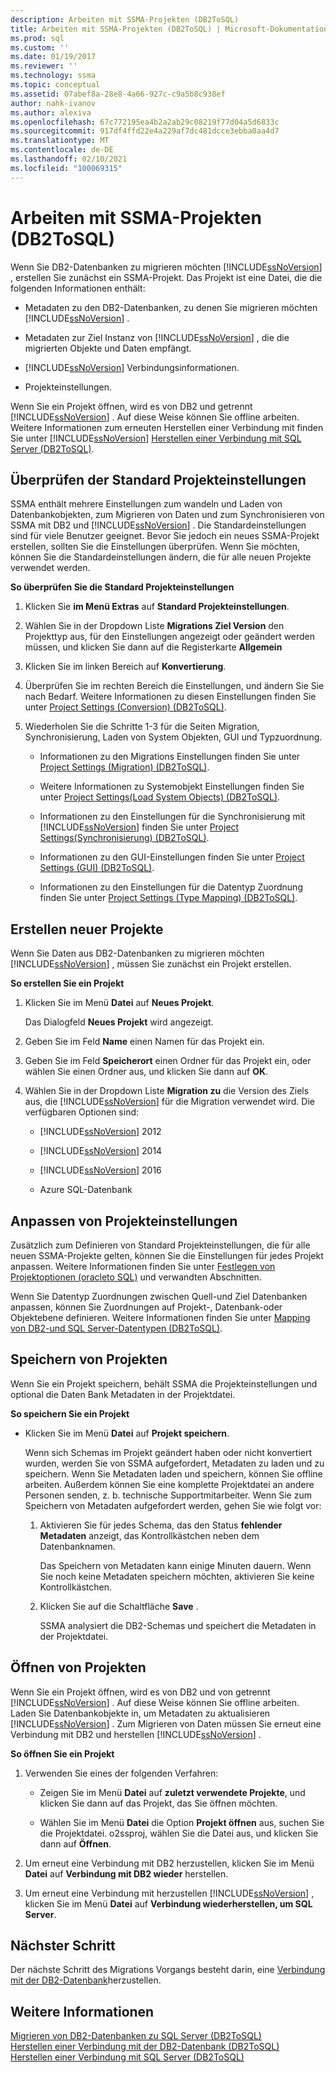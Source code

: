 ```yaml
---
description: Arbeiten mit SSMA-Projekten (DB2ToSQL)
title: Arbeiten mit SSMA-Projekten (DB2ToSQL) | Microsoft-Dokumentation
ms.prod: sql
ms.custom: ''
ms.date: 01/19/2017
ms.reviewer: ''
ms.technology: ssma
ms.topic: conceptual
ms.assetid: 07abef8a-28e8-4a66-927c-c9a5b8c938ef
author: nahk-ivanov
ms.author: alexiva
ms.openlocfilehash: 67c772195ea4b2a2ab29c08219f77d04a5d6833c
ms.sourcegitcommit: 917df4ffd22e4a229af7dc481dcce3ebba0aa4d7
ms.translationtype: MT
ms.contentlocale: de-DE
ms.lasthandoff: 02/10/2021
ms.locfileid: "100069315"
---
```

# <a name="working-with-ssma-projects-db2tosql"></a>Arbeiten mit SSMA-Projekten (DB2ToSQL)
Wenn Sie DB2-Datenbanken zu migrieren möchten [!INCLUDE[ssNoVersion](../../includes/ssnoversion-md.md)] , erstellen Sie zunächst ein SSMA-Projekt. Das Projekt ist eine Datei, die die folgenden Informationen enthält:  
  
-   Metadaten zu den DB2-Datenbanken, zu denen Sie migrieren möchten [!INCLUDE[ssNoVersion](../../includes/ssnoversion-md.md)] .  
  
-   Metadaten zur Ziel Instanz von [!INCLUDE[ssNoVersion](../../includes/ssnoversion-md.md)] , die die migrierten Objekte und Daten empfängt.  
  
-   [!INCLUDE[ssNoVersion](../../includes/ssnoversion-md.md)] Verbindungsinformationen.  
  
-   Projekteinstellungen.  
  
Wenn Sie ein Projekt öffnen, wird es von DB2 und getrennt [!INCLUDE[ssNoVersion](../../includes/ssnoversion-md.md)] . Auf diese Weise können Sie offline arbeiten. Weitere Informationen zum erneuten Herstellen einer Verbindung mit finden Sie unter [!INCLUDE[ssNoVersion](../../includes/ssnoversion-md.md)] [Herstellen einer Verbindung mit SQL Server &#40;DB2ToSQL&#41;](../../ssma/db2/connecting-to-sql-server-db2tosql.md).  
  
## <a name="reviewing-default-project-settings"></a>Überprüfen der Standard Projekteinstellungen  
SSMA enthält mehrere Einstellungen zum wandeln und Laden von Datenbankobjekten, zum Migrieren von Daten und zum Synchronisieren von SSMA mit DB2 und [!INCLUDE[ssNoVersion](../../includes/ssnoversion-md.md)] . Die Standardeinstellungen sind für viele Benutzer geeignet. Bevor Sie jedoch ein neues SSMA-Projekt erstellen, sollten Sie die Einstellungen überprüfen. Wenn Sie möchten, können Sie die Standardeinstellungen ändern, die für alle neuen Projekte verwendet werden.  
  
**So überprüfen Sie die Standard Projekteinstellungen**  
  
1.  Klicken Sie **im Menü Extras** auf **Standard Projekteinstellungen**.  
  
2.  Wählen Sie in der Dropdown Liste **Migrations Ziel Version** den Projekttyp aus, für den Einstellungen angezeigt oder geändert werden müssen, und klicken Sie dann auf die Registerkarte **Allgemein**  
  
3.  Klicken Sie im linken Bereich auf **Konvertierung**.  
  
4.  Überprüfen Sie im rechten Bereich die Einstellungen, und ändern Sie Sie nach Bedarf. Weitere Informationen zu diesen Einstellungen finden Sie unter [Project Settings &#40;Conversion&#41; &#40;DB2ToSQL&#41;](../../ssma/db2/project-settings-conversion-db2tosql.md).  
  
5.  Wiederholen Sie die Schritte 1-3 für die Seiten Migration, Synchronisierung, Laden von System Objekten, GUI und Typzuordnung.  
  
    -   Informationen zu den Migrations Einstellungen finden Sie unter [Project Settings &#40;Migration&#41; &#40;DB2ToSQL&#41;](../../ssma/db2/project-settings-migration-db2tosql.md).  
  
    -   Weitere Informationen zu Systemobjekt Einstellungen finden Sie unter [Project Settings&#40;Load System Objects&#41; &#40;DB2ToSQL&#41;](../../ssma/db2/project-settings-loading-system-objects-db2tosql.md).  
  
    -   Informationen zu den Einstellungen für die Synchronisierung mit [!INCLUDE[ssNoVersion](../../includes/ssnoversion-md.md)] finden Sie unter [Project Settings&#40;Synchronisierung&#41; &#40;DB2ToSQL&#41;](../../ssma/db2/project-settings-synchronization-db2tosql.md).  
  
    -   Informationen zu den GUI-Einstellungen finden Sie unter [Project Settings &#40;GUI&#41; &#40;DB2ToSQL&#41;](../../ssma/db2/project-settings-gui-db2tosql.md).  
  
    -   Informationen zu den Einstellungen für die Datentyp Zuordnung finden Sie unter [Project Settings &#40;Type Mapping&#41; &#40;DB2ToSQL&#41;](../../ssma/db2/project-settings-type-mapping-db2tosql.md).  
  
## <a name="creating-new-projects"></a>Erstellen neuer Projekte  
Wenn Sie Daten aus DB2-Datenbanken zu migrieren möchten [!INCLUDE[ssNoVersion](../../includes/ssnoversion-md.md)] , müssen Sie zunächst ein Projekt erstellen.  
  
**So erstellen Sie ein Projekt**  
  
1.  Klicken Sie im Menü **Datei** auf **Neues Projekt**.  
  
    Das Dialogfeld **Neues Projekt** wird angezeigt.  
  
2.  Geben Sie im Feld **Name** einen Namen für das Projekt ein.  
  
3.  Geben Sie im Feld **Speicherort** einen Ordner für das Projekt ein, oder wählen Sie einen Ordner aus, und klicken Sie dann auf **OK**.  
  
4.  Wählen Sie in der Dropdown Liste **Migration zu** die Version des Ziels aus, die [!INCLUDE[ssNoVersion](../../includes/ssnoversion-md.md)] für die Migration verwendet wird. Die verfügbaren Optionen sind:  
  
    -   [!INCLUDE[ssNoVersion](../../includes/ssnoversion-md.md)] 2012  
  
    -   [!INCLUDE[ssNoVersion](../../includes/ssnoversion-md.md)] 2014  
  
    -   [!INCLUDE[ssNoVersion](../../includes/ssnoversion-md.md)] 2016  
  
    -   Azure SQL-Datenbank  
  
## <a name="customizing-project-settings"></a>Anpassen von Projekteinstellungen  
Zusätzlich zum Definieren von Standard Projekteinstellungen, die für alle neuen SSMA-Projekte gelten, können Sie die Einstellungen für jedes Projekt anpassen. Weitere Informationen finden Sie unter [Festlegen von Projektoptionen &#40;oracleto SQL&#41;](../../ssma/oracle/setting-project-options-oracletosql.md) und verwandten Abschnitten.  
  
Wenn Sie Datentyp Zuordnungen zwischen Quell-und Ziel Datenbanken anpassen, können Sie Zuordnungen auf Projekt-, Datenbank-oder Objektebene definieren. Weitere Informationen finden Sie unter [Mapping von DB2-und SQL Server-Datentypen &#40;DB2ToSQL&#41;](../../ssma/db2/mapping-db2-and-sql-server-data-types-db2tosql.md).  
  
## <a name="saving-projects"></a>Speichern von Projekten  
Wenn Sie ein Projekt speichern, behält SSMA die Projekteinstellungen und optional die Daten Bank Metadaten in der Projektdatei.  
  
**So speichern Sie ein Projekt**  
  
-   Klicken Sie im Menü **Datei** auf **Projekt speichern**.  
  
    Wenn sich Schemas im Projekt geändert haben oder nicht konvertiert wurden, werden Sie von SSMA aufgefordert, Metadaten zu laden und zu speichern. Wenn Sie Metadaten laden und speichern, können Sie offline arbeiten. Außerdem können Sie eine komplette Projektdatei an andere Personen senden, z. b. technische Supportmitarbeiter. Wenn Sie zum Speichern von Metadaten aufgefordert werden, gehen Sie wie folgt vor:  
  
    1.  Aktivieren Sie für jedes Schema, das den Status **fehlender Metadaten** anzeigt, das Kontrollkästchen neben dem Datenbanknamen.  
  
        Das Speichern von Metadaten kann einige Minuten dauern. Wenn Sie noch keine Metadaten speichern möchten, aktivieren Sie keine Kontrollkästchen.  
  
    2.  Klicken Sie auf die Schaltfläche **Save** .  
  
        SSMA analysiert die DB2-Schemas und speichert die Metadaten in der Projektdatei.  
  
## <a name="opening-projects"></a>Öffnen von Projekten  
Wenn Sie ein Projekt öffnen, wird es von DB2 und von getrennt [!INCLUDE[ssNoVersion](../../includes/ssnoversion-md.md)] . Auf diese Weise können Sie offline arbeiten. Laden Sie Datenbankobjekte in, um Metadaten zu aktualisieren [!INCLUDE[ssNoVersion](../../includes/ssnoversion-md.md)] . Zum Migrieren von Daten müssen Sie erneut eine Verbindung mit DB2 und herstellen [!INCLUDE[ssNoVersion](../../includes/ssnoversion-md.md)] .  
  
**So öffnen Sie ein Projekt**  
  
1.  Verwenden Sie eines der folgenden Verfahren:  
  
    -   Zeigen Sie im Menü **Datei** auf **zuletzt verwendete Projekte**, und klicken Sie dann auf das Projekt, das Sie öffnen möchten.  
  
    -   Wählen Sie im Menü **Datei** die Option **Projekt öffnen** aus, suchen Sie die Projektdatei. o2ssproj, wählen Sie die Datei aus, und klicken Sie dann auf **Öffnen**.  
  
2.  Um erneut eine Verbindung mit DB2 herzustellen, klicken Sie im Menü **Datei** auf **Verbindung mit DB2 wieder** herstellen.  
  
3.  Um erneut eine Verbindung mit herzustellen [!INCLUDE[ssNoVersion](../../includes/ssnoversion-md.md)] , klicken Sie im Menü **Datei** auf **Verbindung wiederherstellen, um SQL Server**.  
  
## <a name="next-step"></a>Nächster Schritt  
Der nächste Schritt des Migrations Vorgangs besteht darin, eine [Verbindung mit der DB2-Datenbank](./connecting-to-db2-database-db2tosql.md)herzustellen.  
  
## <a name="see-also"></a>Weitere Informationen  
[Migrieren von DB2-Datenbanken zu SQL Server &#40;DB2ToSQL&#41;](../../ssma/db2/migrating-db2-databases-to-sql-server-db2tosql.md)  
[Herstellen einer Verbindung mit der DB2-Datenbank &#40;DB2ToSQL&#41;](../../ssma/db2/connecting-to-db2-database-db2tosql.md)  
[Herstellen einer Verbindung mit SQL Server &#40;DB2ToSQL&#41;](../../ssma/db2/connecting-to-sql-server-db2tosql.md)  
